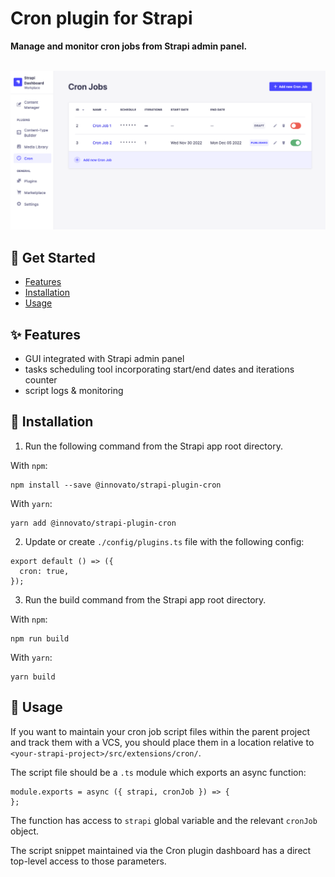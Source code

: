 # Cron plugin for Strapi

**Manage and monitor cron jobs from Strapi admin panel.**
<br />
<br />

![Cron plugin for Strapi](/assets/image-1.png)

## 👋 Get Started

- [Features](#-features)
- [Installation](#-installation)
- [Usage](#-usage)

## ✨ Features

- GUI integrated with Strapi admin panel
- tasks scheduling tool incorporating start/end dates and iterations counter
- script logs & monitoring

## 🔧 Installation

1. Run the following command from the Strapi app root directory.

With `npm`:

```
npm install --save @innovato/strapi-plugin-cron
```

With `yarn`:

```
yarn add @innovato/strapi-plugin-cron
```

2. Update or create `./config/plugins.ts` file with the following config:

```JS
export default () => ({
  cron: true,
});
```

3. Run the build command from the Strapi app root directory.

With `npm`:

```
npm run build
```

With `yarn`:

```
yarn build
```

## 📌 Usage

If you want to maintain your cron job script files within the parent project and track them with a VCS, you should place them in a location relative to `<your-strapi-project>/src/extensions/cron/`.

The script file should be a `.ts` module which exports an async function:

```JS
module.exports = async ({ strapi, cronJob }) => {
};
```

The function has access to `strapi` global variable and the relevant `cronJob` object.

The script snippet maintained via the Cron plugin dashboard has a direct top-level access to those parameters.
